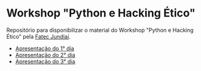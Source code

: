 # Workshop "Python e Hacking Ético"
Repositório para disponibilizar o material do Workshop "Python e Hacking Ético" pela [Fatec Jundiaí](http://www.fatecjd.edu.br/).

+ [Apresentação do 1° dia](https://github.com/humbertozanetti/workshoppythonhacking/blob/main/apresentacao_dia1.md)
+ [Apresentação do 2° dia](https://github.com/humbertozanetti/workshoppythonhacking/blob/main/apresentacao_dia2.md)
+ [Apresentação do 3° dia](https://github.com/humbertozanetti/workshoppythonhacking/blob/main/apresentacao_dia3.md)
